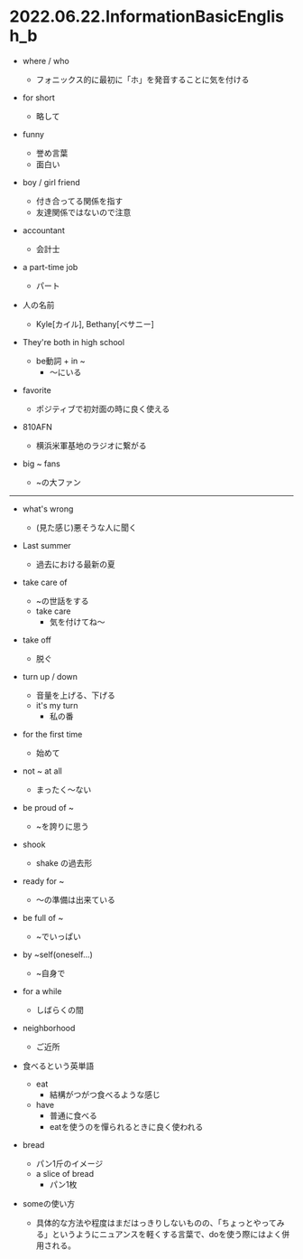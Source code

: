 # 2022.06.22.InformationBasicEnglish_b

- where / who
  - フォニックス的に最初に「ホ」を発音することに気を付ける

- for short
  - 略して

- funny
  - 誉め言葉
  - 面白い

- boy / girl friend
  - 付き合ってる関係を指す
  - 友達関係ではないので注意

- accountant
  - 会計士

- a part-time job
  - パート

- 人の名前
  - Kyle[カイル], Bethany[ベサニー]

- They're both in high school
  - be動詞 + in ~
    - ～にいる

- favorite
  - ポジティブで初対面の時に良く使える

- 810AFN
  - 横浜米軍基地のラジオに繋がる

- big ~ fans
  - ~の大ファン

---

- what's wrong
  - (見た感じ)悪そうな人に聞く

- Last summer
  - 過去における最新の夏

- take care of
  - ~の世話をする
  - take care
    - 気を付けてね～

- take off
  - 脱ぐ

- turn up / down
  - 音量を上げる、下げる
  - it's my turn
    - 私の番

- for the first time
  - 始めて

- not ~ at all
  - まったく～ない

- be proud of ~
  - ~を誇りに思う

- shook
  - shake の過去形

- ready for ~
  - ～の準備は出来ている

- be full of ~
  - ~でいっぱい

- by ~self(oneself...)
  - ~自身で

- for a while
  - しばらくの間

- neighborhood
  - ご近所

- 食べるという英単語
  - eat
    - 結構がつがつ食べるような感じ
  - have
    - 普通に食べる
    - eatを使うのを憚られるときに良く使われる

- bread
  - パン1斤のイメージ
  - a slice of bread
    - パン1枚

- someの使い方
  - 具体的な方法や程度はまだはっきりしないものの、「ちょっとやってみる」というようにニュアンスを軽くする言葉で、doを使う際にはよく併用される。
